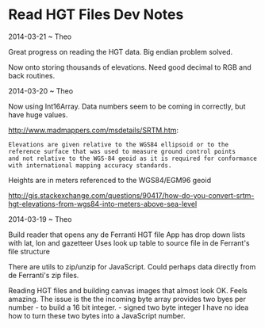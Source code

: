 Read HGT Files Dev Notes
========================

2014-03-21 ~ Theo

Great progress on reading the HGT data. Big endian problem solved.

Now onto storing thousands of elevations. Need good decimal to RGB and back routines.
 

2014-03-20 ~ Theo

Now using Int16Array. Data numbers seem to be coming in correctly, but have huge values.

<http://www.madmappers.com/msdetails/SRTM.htm>:

    Elevations are given relative to the WGS84 ellipsoid or to the reference surface that was used to measure ground control points 
    and not relative to the WGS-84 geoid as it is required for conformance with international mapping accuracy standards.

Heights are in meters referenced to the WGS84/EGM96 geoid

http://gis.stackexchange.com/questions/90417/how-do-you-convert-srtm-hgt-elevations-from-wgs84-into-meters-above-sea-level

2014-03-19 ~ Theo

Build reader that opens any de Ferranti HGT file
App has drop down lists with lat, lon and gazetteer
Uses look up table to source file in de Ferrant's file structure 

There are utils to zip/unzip for JavaScript.
Could perhaps data directly from de Ferranti's zip files.

Reading HGT files and building canvas images that almost look OK.
Feels amazing.
The issue is the the incoming byte array provides two byes per number - to build a 16 bit integer. - signed two byte integer
I have no idea how to turn these two bytes into a JavaScript number.
